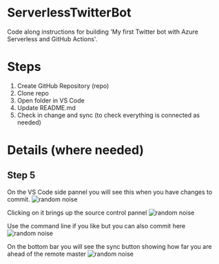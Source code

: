# ServerlessTwitterBot
Code along instructions for building 'My first Twitter bot with Azure Serverless and GitHub Actions'.

# Steps

1. Create GitHub Repository (repo)
2. Clone repo
3. Open folder in VS Code
4. Update README.md
5. Check in change and sync (to check everything is connected as needed)

# Details (where needed)
## Step 5

On the VS Code side pannel you will see this when you have changes to commit.
![random noise](https://github.com/TheRealCodeBeard/SeverlessTwitterBot/blob/master/screengrabs/05_Changes.JPG)

Clicking on it brings up the source control pannel
![random noise](https://github.com/TheRealCodeBeard/SeverlessTwitterBot/blob/master/screengrabs/05_2_Changes.JPG)

Use the command line if you like but you can also commit here
![random noise](https://github.com/TheRealCodeBeard/SeverlessTwitterBot/blob/master/screengrabs/05_3_Ready_to_commit.JPG)

On the bottom bar you will see the sync button showing how far you are ahead of the remote master
![random noise](https://github.com/TheRealCodeBeard/SeverlessTwitterBot/blob/master/screengrabs/04_VS_Code_Sync_Button.JPG)

